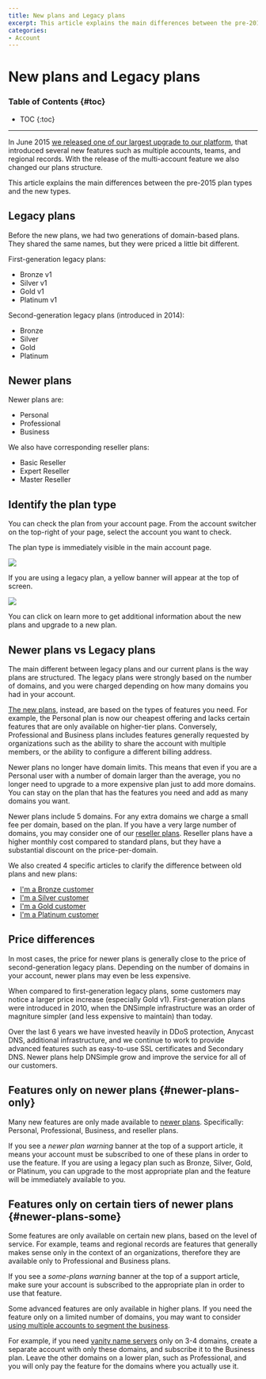 ```yaml
---
title: New plans and Legacy plans
excerpt: This article explains the main differences between the pre-2015 plan types and the new types.
categories:
- Account
---
```


# New plans and Legacy plans

### Table of Contents {#toc}

* TOC
{:toc}

---

In June 2015 [we released one of our largest upgrade to our platform](https://blog.dnsimple.com/2015/06/multiple-accounts-new-plans-and-new-features/), that introduced several new features such as multiple accounts, teams, and regional records. With the release of the multi-account feature we also changed our plans structure.

This article explains the main differences between the pre-2015 plan types and the new types.


## Legacy plans

Before the new plans, we had two generations of domain-based plans. They shared the same names, but they were priced a little bit different.

First-generation legacy plans:

- Bronze v1
- Silver v1
- Gold v1
- Platinum v1

Second-generation legacy plans (introduced in 2014):

- Bronze
- Silver
- Gold
- Platinum


## Newer plans

Newer plans are:

- Personal
- Professional
- Business

We also have corresponding reseller plans:

- Basic Reseller
- Expert Reseller
- Master Reseller


## Identify the plan type

You can check the plan from your account page. From the account switcher on the top-right of your page, select the account you want to check.

The plan type is immediately visible in the main account page.

![](/files/account-plan-info.png)

If you are using a legacy plan, a yellow banner will  appear at the top of screen.

![](/files/account-plan-legacy.png)

You can click on <label>learn more</label> to get additional information about the new plans and upgrade to a new plan.


## Newer plans vs Legacy plans

The main different between legacy plans and our current plans is the way plans are structured. The legacy plans were strongly based on the number of domains, and you were charged depending on how many domains you had in your account.

[The new plans](https://dnsimple.com/pricing), instead, are based on the types of features you need. For example, the Personal plan is now our cheapest offering and lacks certain features that are only available on higher-tier plans. Conversely, Professional and Business plans includes features generally requested by organizations such as the ability to share the account with multiple members, or the ability to configure a different billing address.

Newer plans no longer have domain limits. This means that even if you are a Personal user with a number of domain larger than the average, you no longer need to upgrade to a more expensive plan just to add more domains. You can stay on the plan that has the features you need and add as many domains you want.

Newer plans include 5 domains. For any extra domains we charge a small fee per domain, based on the plan. If you have a very large number of domains, you may consider one of our [reseller plans](https://dnsimple.com/reseller). Reseller plans have a higher monthly cost compared to standard plans, but they have a substantial discount on the price-per-domain.

We also created 4 specific articles to clarify the difference between old plans and new plans:

- [I'm a Bronze customer](/articles/new-plans-for-bronze)
- [I'm a Silver customer](/articles/new-plans-for-silver)
- [I'm a Gold customer](/articles/new-plans-for-gold)
- [I'm a Platinum customer](/articles/new-plans-for-platinum)


## Price differences

In most cases, the price for newer plans is generally close to the price of second-generation legacy plans. Depending on the number of domains in your account, newer plans may even be less expensive.

When compared to first-generation legacy plans, some customers may notice a larger price increase (especially Gold v1). First-generation plans were introduced in 2010, when the DNSimple infrastructure was an order of magniture simpler (and less expensive to maintain) than today.

Over the last 6 years we have invested heavily in DDoS protection, Anycast DNS, additional infrastructure, and we continue to work to provide advanced features such as easy-to-use SSL certificates and Secondary DNS. Newer plans help DNSimple grow and improve the service for all of our customers.


## Features only on newer plans {#newer-plans-only}

Many new features are only made available to [newer plans](#newer-plans). Specifically: Personal, Professional, Business, and reseller plans.

If you see a _newer plan warning_ banner at the top of a support article, it means your account must be subscribed to one of these plans in order to use the feature. If you are using a legacy plan such as Bronze, Silver, Gold, or Platinum, you can upgrade to the most appropriate plan and the feature will be immediately available to you.


## Features only on certain tiers of newer plans {#newer-plans-some}

Some features are only available on certain new plans, based on the level of service. For example, teams and regional records are features that generally makes sense only in the context of an organizations, therefore they are available only to Professional and Business plans.

If you see a _some-plans warning_ banner at the top of a support article, make sure your account is subscribed to the appropriate plan in order to use that feature.

Some advanced features are only available in higher plans. If you need the feature only on a limited number of domains, you may want to consider [using multiple accounts to segment the business](https://blog.dnsimple.com/2015/12/using-accounts-to-segment-business/).

For example, if you need [vanity name servers](/articles/vanity-nameservers) only on 3-4 domains, create a separate account with only these domains, and subscribe it to the Business plan. Leave the other domains on a lower plan, such as Professional, and you will only pay the feature for the domains where you actually use it.

